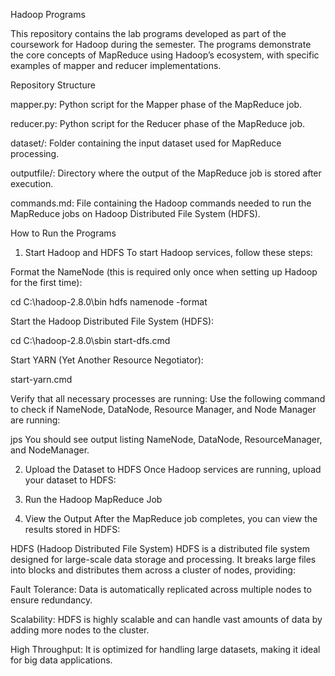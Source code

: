Hadoop Programs

This repository contains the lab programs developed as part of the coursework for Hadoop during the semester. The programs demonstrate the core concepts of MapReduce using Hadoop’s ecosystem, with specific examples of mapper and reducer implementations.

Repository Structure


mapper.py: Python script for the Mapper phase of the MapReduce job.

reducer.py: Python script for the Reducer phase of the MapReduce job.

dataset/: Folder containing the input dataset used for MapReduce processing.

outputfile/: Directory where the output of the MapReduce job is stored after execution.

commands.md: File containing the Hadoop commands needed to run the MapReduce jobs on Hadoop Distributed File System (HDFS).


How to Run the Programs
1. Start Hadoop and HDFS
To start Hadoop services, follow these steps:

Format the NameNode (this is required only once when setting up Hadoop for the first time):

cd C:\hadoop-2.8.0\bin
hdfs namenode -format

Start the Hadoop Distributed File System (HDFS):

cd C:\hadoop-2.8.0\sbin
start-dfs.cmd

Start YARN (Yet Another Resource Negotiator):

start-yarn.cmd

Verify that all necessary processes are running:
Use the following command to check if NameNode, DataNode, Resource Manager, and Node Manager are running:

jps
You should see output listing NameNode, DataNode, ResourceManager, and NodeManager.

2. Upload the Dataset to HDFS
Once Hadoop services are running, upload your dataset to HDFS:

3. Run the Hadoop MapReduce Job

4. View the Output
After the MapReduce job completes, you can view the results stored in HDFS:

HDFS (Hadoop Distributed File System)
HDFS is a distributed file system designed for large-scale data storage and processing. It breaks large files into blocks and distributes them across a cluster of nodes, providing:

Fault Tolerance: Data is automatically replicated across multiple nodes to ensure redundancy.

Scalability: HDFS is highly scalable and can handle vast amounts of data by adding more nodes to the cluster.

High Throughput: It is optimized for handling large datasets, making it ideal for big data applications.

